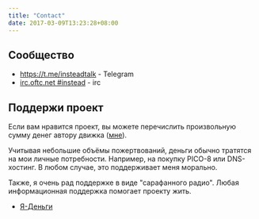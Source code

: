 ```yaml
---
title: "Contact"
date: 2017-03-09T13:23:28+08:00
---
```


## Сообщество

- https://t.me/insteadtalk - Telegram
- [irc.oftc.net #instead](https://kiwiirc.com/nextclient/irc.oftc.net/instead) - irc

## Поддержи проект

Если вам нравится проект, вы можете перечислить произвольную сумму денег автору движка ([мне](https://hugeping.ru)).

Учитывая небольшие объёмы пожертвований, деньги обычно тратятся на мои личные потребности. Например,
на покупку PICO-8 или DNS-хостинг. В любом случае, это поддерживает меня морально.

Также, я очень рад поддержке в виде "сарафанного радио". Любая информационная поддержка помогает проекту
жить.

* [Я-Деньги](https://yoomoney.ru/to/41001612955830)
